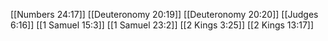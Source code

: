 [[Numbers 24:17]]
[[Deuteronomy 20:19]]
[[Deuteronomy 20:20]]
[[Judges 6:16]]
[[1 Samuel 15:3]]
[[1 Samuel 23:2]]
[[2 Kings 3:25]]
[[2 Kings 13:17]]
